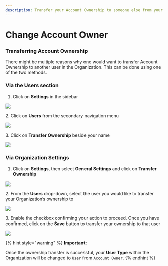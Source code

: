 ```yaml
---
description: Transfer your Account Ownership to someone else from your Organization
---
```


# Change Account Owner

### Transferring Account Ownership <a href="#transferring-account-ownership" id="transferring-account-ownership"></a>

There might be multiple reasons why one would want to transfer Account Ownership to another user in the Organization. This can be done using one of the two methods.

### Via the Users section <a href="#via-the-users-section" id="via-the-users-section"></a>

1. Click on **Settings** in the sidebar

![](<../.gitbook/assets/add\_and\_delete\_users\_1 (1) (1) (1) (10) (1).png>)

2\. Click on **Users** from the secondary navigation menu

![](<../.gitbook/assets/add\_and\_delete\_users\_2 (1) (1) (8).png>)

3\. Click on **Transfer Ownership** beside your name

![](<../.gitbook/assets/ownership\_3 (1).png>)

### Via Organization Settings <a href="#via-organization-settings" id="via-organization-settings"></a>

1. Click on **Settings**, then select **General Settings** and click on **Transfer Ownership**

![](<../.gitbook/assets/add\_and\_delete\_users\_1 (1) (1) (1) (10) (3).png>)

2\. From the **Users** drop-down, select the user you would like to transfer your Organization’s ownership to

![](../.gitbook/assets/ownership\_1.png)

3\. Enable the checkbox confirming your action to proceed. Once you have confirmed, click on the **Save** button to transfer your ownership to that user

![](../.gitbook/assets/ownership\_2.png)

{% hint style="warning" %}
**Important:**

Once the ownership transfer is successful, your **User Type** within the Organization will be changed to `User` from `Account Owner`.
{% endhint %}
